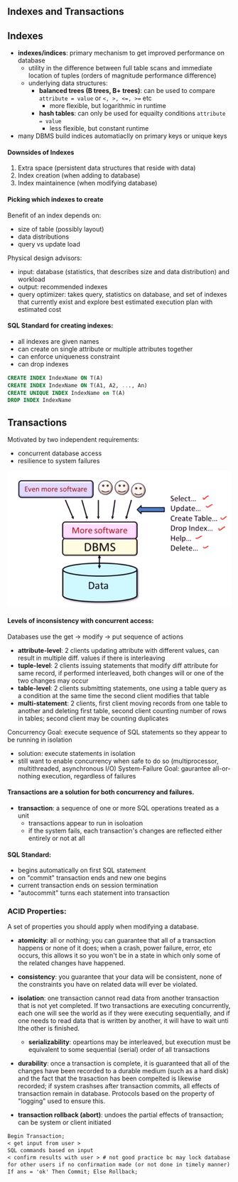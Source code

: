 
## Indexes and Transactions
## Indexes
- **indexes/indices**: primary mechanism to get improved performance on database
  - utility in the difference between full table scans and immediate location of tuples (orders of magnitude performance difference)
  - underlying data structures: 
    - **balanced trees (B trees, B+ trees)**: can be used to compare ```attribute = value``` or ```<, >, <=, >=``` etc
      - more flexible, but logarithmic in runtime
    - **hash tables**: can only be used for equailty conditions ```attribute = value```
      - less flexible, but constant runtime
- many DBMS build indices automatiaclly on primary keys or unique keys

#### Downsides of Indexes
1. Extra space (persistent data structures that reside with data)
2. Index creation (when adding to database)
3. Index maintainence (when modifying database) 

#### Picking which indexes to create
Benefit of an index depends on:
- size of table (possibly layout)
- data distributions
- query vs update load 

Physical design advisors:
- input: database (statistics, that describes size and data distribution) and workload
- output: recommended indexes
- query optimizer: takes query, statistics on database, and set of indexes that currently exist and explore best estimated execution plan with estimated cost

#### SQL Standard for creating indexes:
- all indexes are given names
- can create on single attribute or multiple attributes together
- can enforce uniqueness constraint 
- can drop indexes

```sql
CREATE INDEX IndexName ON T(A)
CREATE INDEX IndexName ON T(A1, A2, ..., An)
CREATE UNIQUE INDEX IndexName on T(A)
DROP INDEX IndexName
```

## Transactions
Motivated by two independent requirements:
- concurrent database access
- resilience to system failures

![alt text](https://github.com/janessatran/til/blob/master/Databases/img/database%20structure.PNG "db")

#### Levels of inconsistency with concurrent access: 
Databases use the get -> modify -> put sequence of actions
- **attribute-level**: 2 clients updating attribute with different values, can result in multiple diff. values if there is interleaving 
- **tuple-level**: 2 clients issuing statements that modify diff attribute for same record, if performed interleaved, both changes will or one of the two changes may occur 
- **table-level**: 2 clients submitting statements, one using a table query as a condition at the same time the second client modifies that table
- **multi-statement**: 2 clients, first client moving records from one table to another and deleting first table, second client counting number of rows in tables; second client may be counting duplicates

Concurrency Goal: execute sequence of SQL statements so they appear to be running in isolation 
- solution: execute statements in isolation
- still want to enable concurrency when safe to do so (multiprocessor, multithreaded, asynchronous I/O)
System-Failure Goal: gaurantee all-or-nothing execution, regardless of failures


#### Transactions are a solution for both concurrency and failures. 
- **transaction**: a sequence of one or more SQL operations treated as a unit
  - transactions appear to run in isoloation
  - if the system fails, each transaction's changes are reflected either entirely or not at all
  
#### SQL Standard:
- begins automatically on first SQL statement
- on "commit" transaction ends and new one begins
- current transaction ends on session termination
- "autocommit" turns each statement into transaction

### ACID Properties:
A set of properties you should apply when modifying a database. 
- **atomicity**: all or nothing; you can guarantee that all of a transaction happens or none of it does; when a crash, power failure, error, etc occurs, this allows it so you won't be in a state in which only some of the related changes have happened.
- **consistency**: you guarantee that your data will be consistent, none of the constraints you have on related data will ever be violated.
- **isolation**: one transaction cannot read data from another transaction that is not yet completed. If two transactions are executing concurrently, each one will see the world as if they were executing sequentially, and if one needs to read data that is written by another, it will have to wait unti lthe other is finished.
  - **serializability**: opeartions may be interleaved, but execution must be equivalent to some sequential (serial) order of all transactions 
- **durability**: once a transaction is complete, it is guaranteed that all of the changes have been recorded to a durable medium (such as a hard disk) and the fact that the trasaction has been compelted is likewise recorded; if system crashses after transaction commits, all effects of transaction remain in database. Protocols based on the property of "logging" used to ensure this. 


- **transaction rollback (abort)**: undoes the partial effects of transaction; can be system or client initiated
```
Begin Transaction;
< get input from user >
SQL commands based on input
< confirm results with user > # not good practice bc may lock database for other users if no confirmation made (or not done in timely manner)
If ans = 'ok' Then Commit; Else Rollback;
```
